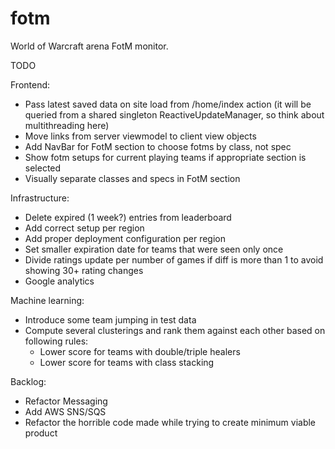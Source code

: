fotm
====

World of Warcraft arena FotM monitor.

TODO

Frontend:
- Pass latest saved data on site load from /home/index action (it will be queried from a shared singleton ReactiveUpdateManager, so think about multithreading here)
- Move links from server viewmodel to client view objects
- Add NavBar for FotM section to choose fotms by class, not spec
- Show fotm setups for current playing teams if appropriate section is selected
- Visually separate classes and specs in FotM section


Infrastructure:
- Delete expired (1 week?) entries from leaderboard
- Add correct setup per region
- Add proper deployment configuration per region
- Set smaller expiration date for teams that were seen only once
- Divide ratings update per number of games if diff is more than 1 to avoid showing 30+ rating changes
- Google analytics

Machine learning:
- Introduce some team jumping in test data
- Compute several clusterings and rank them against each other based on following rules: 
  - Lower score for teams with double/triple healers
  - Lower score for teams with class stacking

Backlog:
- Refactor Messaging
- Add AWS SNS/SQS
- Refactor the horrible code made while trying to create minimum viable product
